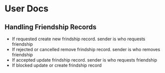 # User Docs

## Handling Friendship Records

- If requested create new frindship record. sender is who requests friendship
- If rejected or cancelled remove frindship record. sender is who removes friendship
- If accepted update frindship record. sender is who requests friendship
- If blocked update or create frindship record
